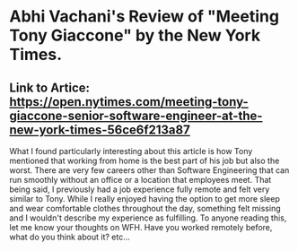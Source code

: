 # Abhi Vachani's Review of "Meeting Tony Giaccone" by the New York Times. 

## Link to Artice: https://open.nytimes.com/meeting-tony-giaccone-senior-software-engineer-at-the-new-york-times-56ce6f213a87

What I found particularly interesting about this article is how Tony mentioned that working from home is the best part of his job but also the worst. There are very few careers other than Software Engineering that can run smoothly without an office or a location that employees meet. That being said, I previously had a job experience fully remote and felt very similar to Tony. While I really enjoyed having the option to get more sleep and wear comfortable clothes throughout the day, something felt missing and I wouldn't describe my experience as fulfilling. To anyone reading this, let me know your thoughts on WFH. Have you worked remotely before, what do you think about it? etc...

